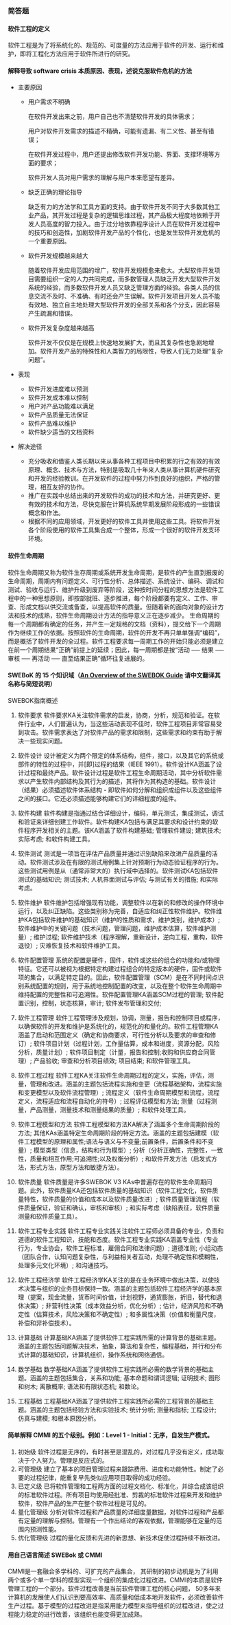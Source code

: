 ### 简答题

#### 软件工程的定义

  软件工程是为了将系统化的、规范的、可度量的方法应用于软件的开发、运行和维护，即将工程化方法应用于软件所进行的研究。

  

#### 解释导致 software crisis 本质原因、表现，述说克服软件危机的方法

  * 主要原因

    * 用户需求不明确

      在软件开发出来之前，用户自己也不清楚软件开发的具体需求；

      用户对软件开发需求的描述不精确，可能有遗漏、有二义性、甚至有错误；

      在软件开发过程中，用户还提出修改软件开发功能、界面、支撑环境等方面的要求；

      软件开发人员对用户需求的理解与用户本来愿望有差异。

    * 缺乏正确的理论指导

      缺乏有力的方法学和工具方面的支持。由于软件开发不同于大多数其他工业产品，其开发过程是复杂的逻辑思维过程，其产品极大程度地依赖于开发人员高度的智力投入。由于过分地依靠程序设计人员在软件开发过程中的技巧和创造性，加剧软件开发产品的个性化，也是发生软件开发危机的一个重要原因。

    * 软件开发规模越来越大

      随着软件开发应用范围的增广，软件开发规模愈来愈大。大型软件开发项目需要组织一定的人力共同完成，而多数管理人员缺乏开发大型软件开发系统的经验，而多数软件开发人员又缺乏管理方面的经验。各类人员的信息交流不及时、不准确、有时还会产生误解。软件开发项目开发人员不能有效地、独立自主地处理大型软件开发的全部关系和各个分支，因此容易产生疏漏和错误。

    * 软件开发复杂度越来越高

      软件开发不仅仅是在规模上快速地发展扩大，而且其复杂性也急剧地增加。软件开发产品的特殊性和人类智力的局限性，导致人们无力处理“复杂问题”。

  * 表现

    * 软件开发进度难以预测
    * 软件开发成本难以控制
    * 用户对产品功能难以满足
    * 软件产品质量无法保证
    * 软件产品难以维护
    * 软件缺少适当的文档资料

  * 解决途径

    * 充分吸收和借鉴人类长期以来从事各种工程项目中积累的行之有效的有效原理、概念、技术与方法，特别是吸取几十年来人类从事计算机硬件研究和开发的经验教训。在开发软件的过程中努力作到良好的组织，严格的管理，相互友好的协作。
    * 推广在实践中总结出来的开发软件的成功的技术和方法，并研究更好、更有效的技术和方法，尽快克服在计算机系统早期发展阶段形成的一些错误概念和作法。
    * 根据不同的应用领域，开发更好的软件工具并使用这些工具。将软件开发各个阶段使用的软件工具集合成一个整体，形成一个很好的软件开发支环环境。



#### 软件生命周期

  软件生命周期又称为软件生存周期或系统开发生命周期，是软件的产生直到报废的生命周期，周期内有问题定义、可行性分析、总体描述、系统设计、编码、调试和测试、验收与运行、维护升级到废弃等阶段，这种按时间分程的思想方法是软件工程中的一种思想原则，即按部就班、逐步推进，每个阶段都要有定义、工作、审查、形成文档以供交流或备查，以提高软件的质量。但随着新的面向对象的设计方法和技术的成熟，软件生命周期设计方法的指导意义正在逐步减少。 生命周期的每一个周期都有确定的任务，并产生一定规格的文档（资料），提交给下一个周期作为继续工作的依据。按照软件的生命周期，软件的开发不再只单单强调“编码”，而是概括了软件开发的全过程。软件工程要求每一周期工作的开始只能必须是建立在前一个周期结果“正确”前提上的延续；因此，每一周期都是按“活动 ── 结果 ── 审核 ── 再活动 ── 直至结果正确”循环往复进展的。



#### SWEBoK 的 15 个知识域（[An Overview of the SWEBOK Guide](https://www.sebokwiki.org/wiki/An_Overview_of_the_SWEBOK_Guide) 请中文翻译其名称与简短说明）

  SWEBOK指南概述

  1. 软件要求
     软件要求KA关注软件需求的启发，协商，分析，规范和验证。在软件行业中，人们普遍认为，当这些活动表现不佳时，软件工程项目非常容易受到攻击。软件需求表达了对软件产品的需求和限制，这些需求和约束有助于解决一些现实问题。

  2. 软件设计
     设计被定义为两个限定的体系结构，组件，接口，以及其它的系统或部件的特性的过程中，并[即]过程的结果（IEEE 1991）。软件设计KA涵盖了设计过程和最终产品。软件设计过程是软件工程生命周期活动，其中分析软件需求以产生软件内部结构及其行为的描述，其将作为其构造的基础。软件设计（结果）必须描述软件体系结构 - 即软件如何分解和组织成组件以及这些组件之间的接口。它还必须描述能够构建它们的详细程度的组件。

  3. 软件构建
     软件构建是指通过结合详细设计，编码，单元测试，集成测试，调试和验证来详细创建工作软件。软件构建KA包括与满足其要求和设计约束的软件程序开发相关的主题。该KA涵盖了软件构建基础; 管理软件建设; 建筑技术; 实际考虑; 和软件构建工具。

  4. 软件测试
     测试是一项旨在评估产品质量并通过识别缺陷来改进产品质量的活动。软件测试涉及在有限的测试用例集上针对预期行为动态验证程序的行为。这些测试用例是从（通常非常大的）执行域中选择的。软件测试KA包括软件测试的基础知识; 测试技术; 人机界面测试与评估; 与测试有关的措施; 和实际考虑。

  5. 软件维护
     软件维护包括增强现有功能，调整软件以在新的和修改的操作环境中运行，以及纠正缺陷。这些类别称为完善，自适应和纠正性软件维护。软件维护KA包括软件维护的基础知识（维护的性质和需求，维护类别，维护成本）; 软件维护中的关键问题（技术问题，管理问题，维护成本估算，软件维护测量）; 维护过程; 软件维护技术（程序理解，重新设计，逆向工程，重构，软件退役）; 灾难恢复技术和软件维护工具。

  6. 软件配置管理
     系统的配置是硬件，固件，软件或这些的组合的功能和/或物理特征。它还可以被视为根据特定构建过程组合的特定版本的硬件，固件或软件项的集合，以满足特定目的。因此，软件配置管理（SCM）是在不同时间点识别系统配置的规则，用于系统地控制配置的改变，以及在整个软件生命周期中维持配置的完整性和可追溯性。软件配置管理KA涵盖SCM过程的管理; 软件配置识别，控制，状态核算，审计; 软件发布管理和交付;

  7. 软件工程管理
     软件工程管理涉及规划，协调，测量，报告和控制项目或程序，以确保软件的开发和维护是系统化的，规范化的和量化的。软件工程管理KA涵盖了启动和范围定义（确定和协商要求，可行性分析以及要求的审查和修订）; 软件项目计划（过程计划，工作量估算，成本和进度，资源分配，风险分析，质量计划）; 软件项目制定（计量，报告和控制;收购和供应商合同管理）; 产品验收; 审查和分析项目绩效; 项目结束; 和软件管理工具。

  8. 软件工程过程
     软件工程KA关注软件生命周期过程的定义，实施，评估，测量，管理和改进。涵盖的主题包括流程实施和变更（流程基础架构，流程实施和变更模型以及软件流程管理）; 流程定义（软件生命周期模型和流程，流程定义，流程适应和流程自动化的符号）; 过程评估模型和方法; 测量（过程测量，产品测量，测量技术和测量结果的质量）; 和软件处理工具。

  9. 软件工程模型和方法
     软件工程模型和方法KA解决了涵盖多个生命周期阶段的方法; 其他KAs涵盖特定生命周期阶段的特定方法。涵盖的主题包括建模（软件工程模型的原理和属性;语法与语义与不变量;前置条件，后置条件和不变量）; 模型类型（信息，结构和行为模型）; 分析（分析正确性，完整性，一致性，质量和相互作用;可追溯性;以及权衡分析）; 和软件开发方法（启发式方法，形式方法，原型方法和敏捷方法）。

  10. 软件质量
      软件质量是许多SWEBOK V3 KAs中普遍存在的软件生命周期问题。此外，软件质量KA还包括软件质量的基础知识（软件工程文化，软件质量特性，软件质量的价值和成本以及软件质量改进）; 软件质量管理流程（软件质量保证，验证和确认，审核和审核）; 和实际考虑（缺陷表征，软件质量测量和软件质量工具）。

  11. 软件工程专业实践
      软件工程专业实践关注软件工程师必须具备的专业，负责和道德的软件工程知识，技能和态度。软件工程专业实践KA涵盖专业性（专业行为，专业协会，软件工程标准，雇佣合同和法律问题）; 道德准则; 小组动态（团队合作，认知问题复杂性，与利益相关者互动，处理不确定性和模糊性，处理多元文化环境）; 和沟通技巧。

  12. 软件工程经济学
      软件工程经济学KA关注的是在业务环境中做出决策，以使技术决策与组织的业务目标保持一致。涵盖的主题包括软件工程经济学的基本原理（提案，现金流量，货币时间价值，计划视野，通货膨胀，折旧，替代和退休决策）; 非营利性决策（成本效益分析，优化分析）; 估计，经济风险和不确定性（估算技术，风险决策和不确定性）; 和多属性决策（价值和衡量尺度，补偿和非补偿技术）。

  13. 计算基础
      计算基础KA涵盖了提供软件工程实践所需的计算背景的基础主题。涵盖的主题包括问题解决技术，抽象，算法和复杂性，编程基础，并行和分布式计算的基础知识，计算机组织，操作系统和网络通信。

  14. 数学基础
      数学基础KA涵盖了提供软件工程实践所必需的数学背景的基础主题。涵盖的主题包括集合，关系和功能; 基本命题和谓词逻辑; 证明技术; 图形和树木; 离散概率; 语法和有限状态机; 和数论。

  15. 工程基础
      工程基础KA涵盖了提供软件工程实践所必需的工程背景的基础主题。涵盖的主题包括经验方法和实验技术; 统计分析; 测量和指标; 工程设计; 仿真与建模; 和根本原因分析。



#### 简单解释 CMMI 的五个级别。例如：Level 1 - Initial：无序，自发生产模式。
  1. 初始级
     软件过程是无序的，有时甚至是混乱的，对过程几乎没有定义，成功取决于个人努力。管理是反应式的。
  2. 可管理级
     建立了基本的项目管理过程来跟踪费用、进度和功能特性。制定了必要的过程纪律，能重复早先类似应用项目取得的成功经验。
  3.  已定义级
     已将软件管理和工程两方面的过程文档化、标准化，并综合成该组织的标准软件过程。所有项目均使用经批准、剪裁的标准软件过程来开发和维护软件，软件产品的生产在整个软件过程是可见的。
  4. 量化管理级
     分析对软件过程和产品质量的详细度量数据，对软件过程和产品都有定量的理解与控制。管理有一个作出结论的客观依据，管理能够在定量的范围内预测性能。
  5. 优化管理级
     过程的量化反馈和先进的新思想、新技术促使过程持续不断改进。



#### 用自己语言简述 SWEBok 或 CMMI 

  CMMI是一套融合多学科的、可扩充的产品集合， 其研制的初步动机是为了利用两个或多个单一学科的模型实现一个组织的集成化过程改进。CMMI的本质是软件管理工程的一个部分。软件过程改善是当前软件管理工程的核心问题， 50多年来计算机的发展使人们认识到要高效率、高质量和低成本地开发软件，必须改善软件生产过程。基于模型的过程改进是指采用能力模型来指导组织的过程改进，使之过程能力稳定的进行改善，该组织也能变得更加成熟。
